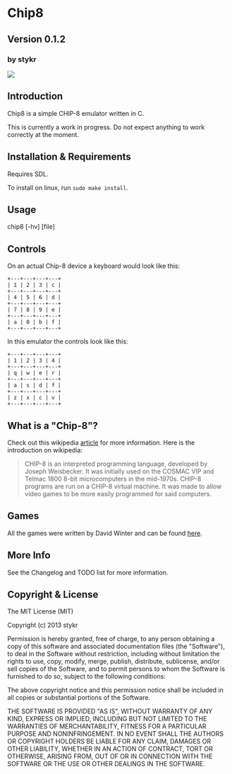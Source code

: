 # Chip8
## Version 0.1.2
### by stykr

![](https://travis-ci.org/stykr/chip8.svg)

## Introduction

Chip8 is a simple CHIP-8 emulator written in C.

This is currently a work in progress. Do not expect anything to work correctly at the moment.

## Installation & Requirements

Requires SDL.

To install on linux, run `sudo make install`.

## Usage

chip8 [-hv] [file]

## Controls

On an actual Chip-8 device a keyboard would look like this:

	+---+---+---+---+
	| 1 | 2 | 3 | c |
	+---+---+---+---+
	| 4 | 5 | 6 | d |
	+---+---+---+---+
	| 7 | 8 | 9 | e |
	+---+---+---+---+
	| a | 0 | b | f |
	+---+---+---+---+

In this emulator the controls look like this:

	+---+---+---+---+
	| 1 | 2 | 3 | 4 |
	+---+---+---+---+
	| q | w | e | r |
	+---+---+---+---+
	| a | s | d | f |
	+---+---+---+---+
	| z | x | c | v |
	+---+---+---+---+

## What is a "Chip-8"?

Check out this wikipedia [article](http://en.wikipedia.org/wiki/CHIP-8) for more
information. Here is the introduction on wikipedia:

> CHIP-8 is an interpreted programming language, developed by Joseph Weisbecker.
> It was initially used on the COSMAC VIP and Telmac 1800 8-bit microcomputers in
> the mid-1970s. CHIP-8 programs are run on a CHIP-8 virtual machine. It was made
> to allow video games to be more easily programmed for said computers.

## Games

All the games were written by David Winter and can be found
[here](http://www.pong-story.com/chip8/).

## More Info

See the Changelog and TODO list for more information.

## Copyright & License

The MIT License (MIT)

Copyright (c) 2013 stykr

Permission is hereby granted, free of charge, to any person obtaining a copy of
this software and associated documentation files (the "Software"), to deal in
the Software without restriction, including without limitation the rights to
use, copy, modify, merge, publish, distribute, sublicense, and/or sell copies of
the Software, and to permit persons to whom the Software is furnished to do so,
subject to the following conditions:

The above copyright notice and this permission notice shall be included in all
copies or substantial portions of the Software.

THE SOFTWARE IS PROVIDED "AS IS", WITHOUT WARRANTY OF ANY KIND, EXPRESS OR
IMPLIED, INCLUDING BUT NOT LIMITED TO THE WARRANTIES OF MERCHANTABILITY, FITNESS
FOR A PARTICULAR PURPOSE AND NONINFRINGEMENT. IN NO EVENT SHALL THE AUTHORS OR
COPYRIGHT HOLDERS BE LIABLE FOR ANY CLAIM, DAMAGES OR OTHER LIABILITY, WHETHER
IN AN ACTION OF CONTRACT, TORT OR OTHERWISE, ARISING FROM, OUT OF OR IN
CONNECTION WITH THE SOFTWARE OR THE USE OR OTHER DEALINGS IN THE SOFTWARE.
